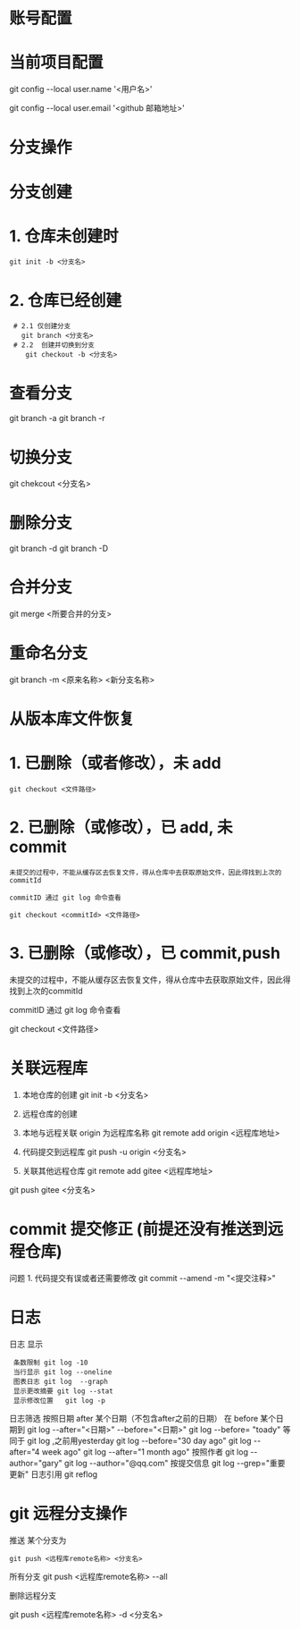 # 账号配置

# 当前项目配置

git config --local user.name '<用户名>'

git config --local user.email '<github 邮箱地址>'

# 分支操作

# 分支创建

# 1. 仓库未创建时

    git init -b <分支名>

# 2. 仓库已经创建

     # 2.1 仅创建分支
       git branch <分支名>
     # 2.2  创建并切换到分支
        git checkout -b <分支名>

# 查看分支

git branch -a
git branch -r

# 切换分支

git chekcout <分支名>

# 删除分支

git branch -d
git branch -D

# 合并分支

git merge <所要合并的分支>

# 重命名分支

git branch -m <原来名称> <新分支名称>

# 从版本库文件恢复

# 1. 已删除（或者修改），未 add

    git checkout <文件路径>

# 2. 已删除（或修改），已 add, 未 commit

    未提交的过程中，不能从缓存区去恢复文件，得从仓库中去获取原始文件，因此得找到上次的commitId

    commitID 通过 git log 命令查看

    git checkout <commitId> <文件路径>

# 3. 已删除（或修改），已 commit,push

  未提交的过程中，不能从缓存区去恢复文件，得从仓库中去获取原始文件，因此得找到上次的commitId

  commitID 通过 git log 命令查看

  git checkout <commitId> <文件路径>

# 关联远程库  
  
  1. 本地仓库的创建
      git init -b <分支名>
  2. 远程仓库的创建
  3. 本地与远程关联
     origin 为远程库名称 
     git remote add origin <远程库地址>
  4. 代码提交到远程库 
     git push -u origin <分支名>


  5. 关联其他远程仓库
   git remote add gitee <远程库地址>

   git push gitee <分支名>
  
# commit 提交修正  (前提还没有推送到远程仓库)

  问题 1. 代码提交有误或者还需要修改
  git commit --amend -m "<提交注释>"

# 日志 
  日志 显示

     条数限制 git log -10 
     当行显示 git log --oneline
     图表日志 git log  --graph 
     显示更改摘要 git log --stat 
     显示修改位置   git log -p 
  日志筛选
     按照日期 
        after 某个日期（不包含after之前的日期） 在 before 某个日期到 
         git log --after="<日期>" --before="<日期>"
         git log --before= "toady" 等同于 git log ,之前用yesterday 
         git log --before="30 day ago"
         git log --after="4 week ago"
         git log --after="1 month ago"
    按照作者
       git log --author="gary"
       git log --author="@qq.com"
    按提交信息 
       git log --grep="重要更新"
  日志引用
     git reflog 


# git 远程分支操作 
 推送 某个分支为 

    git push <远程库remote名称> <分支名>

 所有分支
   git push <远程库remote名称> --all 


   删除远程分支 

   git push <远程库remote名称> -d  <分支名>
